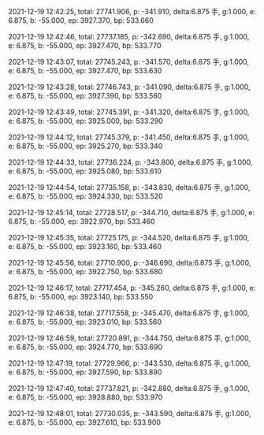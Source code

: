 2021-12-19 12:42:25, total: 27741.906, p: -341.910, delta:6.875 手, g:1.000, e: 6.875, b: -55.000, ep: 3927.370, bp: 533.660

2021-12-19 12:42:46, total: 27737.185, p: -342.690, delta:6.875 手, g:1.000, e: 6.875, b: -55.000, ep: 3927.470, bp: 533.770

2021-12-19 12:43:07, total: 27745.243, p: -341.570, delta:6.875 手, g:1.000, e: 6.875, b: -55.000, ep: 3927.470, bp: 533.630

2021-12-19 12:43:28, total: 27746.743, p: -341.090, delta:6.875 手, g:1.000, e: 6.875, b: -55.000, ep: 3927.390, bp: 533.560

2021-12-19 12:43:49, total: 27745.391, p: -341.320, delta:6.875 手, g:1.000, e: 6.875, b: -55.000, ep: 3925.000, bp: 533.290

2021-12-19 12:44:12, total: 27745.379, p: -341.450, delta:6.875 手, g:1.000, e: 6.875, b: -55.000, ep: 3925.270, bp: 533.340

2021-12-19 12:44:33, total: 27736.224, p: -343.800, delta:6.875 手, g:1.000, e: 6.875, b: -55.000, ep: 3925.080, bp: 533.610

2021-12-19 12:44:54, total: 27735.158, p: -343.830, delta:6.875 手, g:1.000, e: 6.875, b: -55.000, ep: 3924.330, bp: 533.520

2021-12-19 12:45:14, total: 27728.517, p: -344.710, delta:6.875 手, g:1.000, e: 6.875, b: -55.000, ep: 3922.970, bp: 533.460

2021-12-19 12:45:35, total: 27725.175, p: -344.520, delta:6.875 手, g:1.000, e: 6.875, b: -55.000, ep: 3923.160, bp: 533.460

2021-12-19 12:45:56, total: 27710.900, p: -346.690, delta:6.875 手, g:1.000, e: 6.875, b: -55.000, ep: 3922.750, bp: 533.680

2021-12-19 12:46:17, total: 27717.454, p: -345.260, delta:6.875 手, g:1.000, e: 6.875, b: -55.000, ep: 3923.140, bp: 533.550

2021-12-19 12:46:38, total: 27717.558, p: -345.470, delta:6.875 手, g:1.000, e: 6.875, b: -55.000, ep: 3923.010, bp: 533.560

2021-12-19 12:46:59, total: 27720.891, p: -344.750, delta:6.875 手, g:1.000, e: 6.875, b: -55.000, ep: 3924.770, bp: 533.690

2021-12-19 12:47:19, total: 27729.966, p: -343.530, delta:6.875 手, g:1.000, e: 6.875, b: -55.000, ep: 3927.590, bp: 533.890

2021-12-19 12:47:40, total: 27737.821, p: -342.880, delta:6.875 手, g:1.000, e: 6.875, b: -55.000, ep: 3928.880, bp: 533.970

2021-12-19 12:48:01, total: 27730.035, p: -343.590, delta:6.875 手, g:1.000, e: 6.875, b: -55.000, ep: 3927.610, bp: 533.900